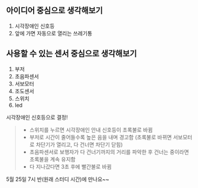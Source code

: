 ## 아이디어 중심으로 생각해보기
1. 시각장애인 신호등
2. 앞에 가면 자동으로 열리는 쓰레기통

## 사용할 수 있는 센서 중심으로 생각해보기
1. 부저
2. 초음파센서
3. 서보모터
4. 조도센서
5. 스위치
6. led

시각장애인 신호등으로 결정!
> - 스위치를 누르면 시각장애인 안내 신호등이 초록불로 바뀜
> - 부저로 시간이 줄어들수록 높은 음을 내며 경고함 (초록불로 바뀌면 서보모터로 차단기가 열리고, 다 건너면 차단기 닫힘)
> - 초음파센서로 보행자가 다 건너기까지의 거리를 파악한 후 건너는 중이라면 초록불을 계속 유지함
> - 다 지나갔다면 3초 후에 빨간불로 바뀜

5월 25일 7시 반(원래 스터디 시간)에 만나요~~
